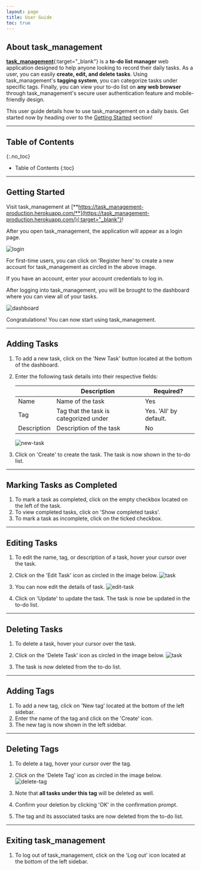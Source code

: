 ```yaml
---
layout: page
title: User Guide
toc: true
---
```


## **About task_management**

[**task_management**](https://task_management-production.herokuapp.com/){:target="_blank"} is a **to-do list manager** web application designed to help anyone looking to record their daily tasks. As a user, you can easily **create, edit, and delete tasks**. Using task_management's **tagging system**, you can categorize tasks under specific tags. Finally, you can view your to-do list on **any web browser** through task_management's secure user authentication feature and mobile-friendly design.

This user guide details how to use task_management on a daily basis. Get started now by heading over to the [Getting Started](#getting-started) section!

---

## **Table of Contents**
{:.no_toc}

- Table of Contents
{:toc}

---

## **Getting Started**

Visit task_management at [**https://task_management-production.herokuapp.com/**](https://task_management-production.herokuapp.com/){:target="_blank"}!

After you open task_management, the application will appear as a login page.

![login](images/user-guide/login.png)

For first-time users, you can click on 'Register here' to create a new account for task_management as circled in the above image.

If you have an account, enter your account credentials to log in.

After logging into task_management, you will be brought to the dashboard where you can view all of your tasks.

![dashboard](images/user-guide/dashboard.png)

Congratulations! You can now start using task_management.

---

## **Adding Tasks**

1. To add a new task, click on the 'New Task' button located at the bottom of the dashboard.
2. Enter the following task details into their respective fields:

   |             | Description                            | Required?              |
   | ----------- | -------------------------------------- | ---------------------- |
   | Name        | Name of the task                       | Yes                    |
   | Tag         | Tag that the task is categorized under | Yes. 'All' by default. |
   | Description | Description of the task                | No                     |

   ![new-task](images/user-guide/new-task.png)

3. Click on 'Create' to create the task. The task is now shown in the to-do list.

---

## **Marking Tasks as Completed**

1. To mark a task as completed, click on the empty checkbox located on the left of the task.
2. To view completed tasks, click on 'Show completed tasks'.
3. To mark a task as incomplete, click on the ticked checkbox.

---

## **Editing Tasks**

1. To edit the name, tag, or description of a task, hover your cursor over the task.
2. Click on the 'Edit Task' icon as circled in the image below.
   ![task](images/user-guide/task.png)

3. You can now edit the details of task.
   ![edit-task](images/user-guide/edit-task.png)

4. Click on 'Update' to update the task. The task is now be updated in the to-do list.

---

## **Deleting Tasks**

1. To delete a task, hover your cursor over the task.
2. Click on the 'Delete Task' icon as circled in the image below.
   ![task](images/user-guide/task.png)

3. The task is now deleted from the to-do list.

---

## **Adding Tags**

1. To add a new tag, click on 'New tag' located at the bottom of the left sidebar.
2. Enter the name of the tag and click on the 'Create' icon.
3. The new tag is now shown in the left sidebar.

---

## **Deleting Tags**

1. To delete a tag, hover your cursor over the tag.
2. Click on the 'Delete Tag' icon as circled in the image below.
   ![delete-tag](images/user-guide/delete-tag.png)

3. Note that **all tasks under this tag** will be deleted as well.
4. Confirm your deletion by clicking 'OK' in the confirmation prompt.
5. The tag and its associated tasks are now deleted from the to-do list.

---

## **Exiting task_management**

1. To log out of task_management, click on the 'Log out' icon located at the bottom of the left sidebar.
